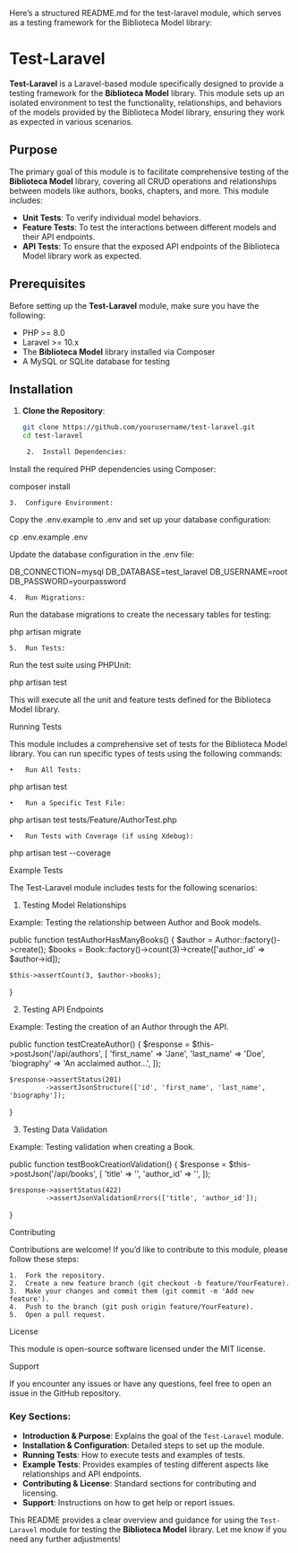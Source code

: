 Here’s a structured README.md for the test-laravel module, which serves as a testing framework for the Biblioteca Model library:

# Test-Laravel

**Test-Laravel** is a Laravel-based module specifically designed to provide a testing framework for the **Biblioteca Model** library. This module sets up an isolated environment to test the functionality, relationships, and behaviors of the models
provided by the Biblioteca Model library, ensuring they work as expected in various scenarios.

## Purpose

The primary goal of this module is to facilitate comprehensive testing of the **Biblioteca Model** library, covering all CRUD operations and relationships between models like authors, books, chapters, and more. This module includes:

- **Unit Tests**: To verify individual model behaviors.
- **Feature Tests**: To test the interactions between different models and their API endpoints.
- **API Tests**: To ensure that the exposed API endpoints of the Biblioteca Model library work as expected.

## Prerequisites

Before setting up the **Test-Laravel** module, make sure you have the following:

- PHP >= 8.0
- Laravel >= 10.x
- The **Biblioteca Model** library installed via Composer
- A MySQL or SQLite database for testing

## Installation

1. **Clone the Repository**:

   ```bash
   git clone https://github.com/yourusername/test-laravel.git
   cd test-laravel

	2.	Install Dependencies:

Install the required PHP dependencies using Composer:

composer install

	3.	Configure Environment:

Copy the .env.example to .env and set up your database configuration:

cp .env.example .env

Update the database configuration in the .env file:

DB_CONNECTION=mysql
DB_DATABASE=test_laravel
DB_USERNAME=root
DB_PASSWORD=yourpassword

	4.	Run Migrations:

Run the database migrations to create the necessary tables for testing:

php artisan migrate

	5.	Run Tests:

Run the test suite using PHPUnit:

php artisan test

This will execute all the unit and feature tests defined for the Biblioteca Model library.

Running Tests

This module includes a comprehensive set of tests for the Biblioteca Model library. You can run specific types of tests using the following commands:

	•	Run All Tests:

php artisan test

	•	Run a Specific Test File:

php artisan test tests/Feature/AuthorTest.php

	•	Run Tests with Coverage (if using Xdebug):

php artisan test --coverage

Example Tests

The Test-Laravel module includes tests for the following scenarios:

1. Testing Model Relationships

Example: Testing the relationship between Author and Book models.

public function testAuthorHasManyBooks()
{
$author = Author::factory()->create();
$books = Book::factory()->count(3)->create(['author_id' => $author->id]);

    $this->assertCount(3, $author->books);

}

2. Testing API Endpoints

Example: Testing the creation of an Author through the API.

public function testCreateAuthor()
{
$response = $this->postJson('/api/authors', [
'first_name' => 'Jane',
'last_name' => 'Doe',
'biography' => 'An acclaimed author...',
]);

    $response->assertStatus(201)
             ->assertJsonStructure(['id', 'first_name', 'last_name', 'biography']);

}

3. Testing Data Validation

Example: Testing validation when creating a Book.

public function testBookCreationValidation()
{
$response = $this->postJson('/api/books', [
'title' => '',
'author_id' => '',
]);

    $response->assertStatus(422)
             ->assertJsonValidationErrors(['title', 'author_id']);

}

Contributing

Contributions are welcome! If you’d like to contribute to this module, please follow these steps:

	1.	Fork the repository.
	2.	Create a new feature branch (git checkout -b feature/YourFeature).
	3.	Make your changes and commit them (git commit -m 'Add new feature').
	4.	Push to the branch (git push origin feature/YourFeature).
	5.	Open a pull request.

License

This module is open-source software licensed under the MIT license.

Support

If you encounter any issues or have any questions, feel free to open an issue in the GitHub repository.

### Key Sections:

- **Introduction & Purpose**: Explains the goal of the `Test-Laravel` module.
- **Installation & Configuration**: Detailed steps to set up the module.
- **Running Tests**: How to execute tests and examples of tests.
- **Example Tests**: Provides examples of testing different aspects like relationships and API endpoints.
- **Contributing & License**: Standard sections for contributing and licensing.
- **Support**: Instructions on how to get help or report issues.

This README provides a clear overview and guidance for using the `Test-Laravel` module for testing the **Biblioteca Model** library. Let me know if you need any further adjustments!
